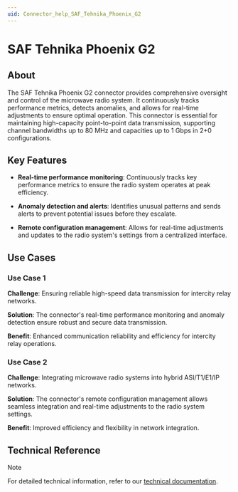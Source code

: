 ```yaml
---
uid: Connector_help_SAF_Tehnika_Phoenix_G2
---
```


# SAF Tehnika Phoenix G2

## About

The SAF Tehnika Phoenix G2 connector provides comprehensive oversight and control of the microwave radio system. It continuously tracks performance metrics, detects anomalies, and allows for real-time adjustments to ensure optimal operation. This connector is essential for maintaining high-capacity point-to-point data transmission, supporting channel bandwidths up to 80 MHz and capacities up to 1 Gbps in 2+0 configurations.

## Key Features

- **Real-time performance monitoring**: Continuously tracks key performance metrics to ensure the radio system operates at peak efficiency.

- **Anomaly detection and alerts**: Identifies unusual patterns and sends alerts to prevent potential issues before they escalate.

- **Remote configuration management**: Allows for real-time adjustments and updates to the radio system's settings from a centralized interface.

## Use Cases

### Use Case 1

**Challenge**: Ensuring reliable high-speed data transmission for intercity relay networks.

**Solution**: The connector's real-time performance monitoring and anomaly detection ensure robust and secure data transmission.

**Benefit**: Enhanced communication reliability and efficiency for intercity relay operations.

### Use Case 2

**Challenge**: Integrating microwave radio systems into hybrid ASI/T1/E1/IP networks.

**Solution**: The connector's remote configuration management allows seamless integration and real-time adjustments to the radio system settings.

**Benefit**: Improved efficiency and flexibility in network integration.

## Technical Reference

> [!NOTE]
> For detailed technical information, refer to our [technical documentation](xref:Connector_help_SAF_Tehnika_Phoenix_G2_Technical).

